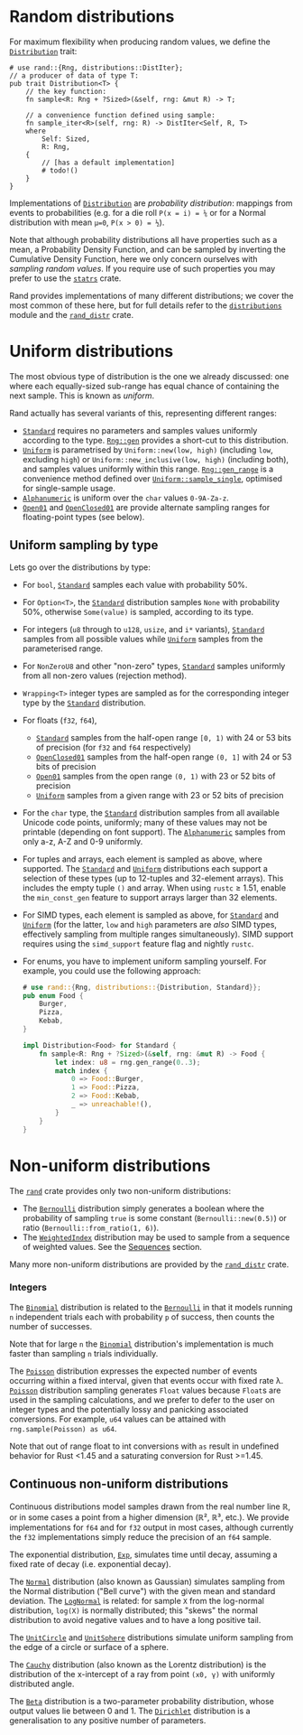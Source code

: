 # Random distributions

For maximum flexibility when producing random values, we define the
[`Distribution`] trait:

```rust,noplayground
# use rand::{Rng, distributions::DistIter};
// a producer of data of type T:
pub trait Distribution<T> {
    // the key function:
    fn sample<R: Rng + ?Sized>(&self, rng: &mut R) -> T;

    // a convenience function defined using sample:
    fn sample_iter<R>(self, rng: R) -> DistIter<Self, R, T>
    where
        Self: Sized,
        R: Rng,
    {
        // [has a default implementation]
        # todo!()
    }
}
```

Implementations of [`Distribution`] are *probability distribution*: mappings
from events to probabilities (e.g. for a die roll `P(x = i) = ⅙` or for a Normal
distribution with mean `μ=0`, `P(x > 0) = ½`).

Note that although probability distributions all have properties such as a mean,
a Probability Density Function, and can be sampled by inverting the Cumulative
Density Function, here we only concern ourselves with *sampling random values*.
If you require use of such properties you may prefer to use the [`statrs`] crate.

Rand provides implementations of many different distributions; we cover the most
common of these here, but for full details refer to the [`distributions`] module
and the [`rand_distr`] crate.

# Uniform distributions

The most obvious type of distribution is the one we already discussed: one
where each equally-sized sub-range has equal chance of containing the next
sample. This is known as *uniform*.

Rand actually has several variants of this, representing different ranges:

-   [`Standard`] requires no parameters and samples values uniformly according
    to the type. [`Rng::gen`] provides a short-cut to this distribution.
-   [`Uniform`] is parametrised by `Uniform::new(low, high)` (including `low`,
    excluding `high`) or `Uniform::new_inclusive(low, high)` (including both),
    and samples values uniformly within this range.
    [`Rng::gen_range`] is a convenience method defined over
    [`Uniform::sample_single`], optimised for single-sample usage.
-   [`Alphanumeric`] is uniform over the `char` values `0-9A-Za-z`.
-   [`Open01`] and [`OpenClosed01`] are provide alternate sampling ranges for
    floating-point types (see below).

## Uniform sampling by type

Lets go over the distributions by type:

-   For `bool`, [`Standard`] samples each value with probability 50%.
-   For `Option<T>`, the [`Standard`] distribution samples `None` with
    probability 50%, otherwise `Some(value)` is sampled, according to its type.
-   For integers (`u8` through to `u128`, `usize`, and `i*` variants),
    [`Standard`] samples from all possible values while
    [`Uniform`] samples from the parameterised range.
-   For `NonZeroU8` and other "non-zero" types, [`Standard`] samples uniformly
    from all non-zero values (rejection method).
-   `Wrapping<T>` integer types are sampled as for the corresponding integer
    type by the [`Standard`] distribution.
-   For floats (`f32`, `f64`),

    -   [`Standard`] samples from the half-open range `[0, 1)` with 24 or 53
        bits of precision (for `f32` and `f64` respectively)
    -   [`OpenClosed01`] samples from the half-open range `(0, 1]` with 24 or
        53 bits of precision
    -   [`Open01`] samples from the open range `(0, 1)` with 23 or 52 bits of
        precision
    -   [`Uniform`] samples from a given range with 23 or 52 bits of precision
-   For the `char` type, the [`Standard`] distribution samples from all
    available Unicode code points, uniformly; many of these values may not be
    printable (depending on font support). The [`Alphanumeric`] samples from
    only a-z, A-Z and 0-9 uniformly.
-   For tuples and arrays, each element is sampled as above, where supported.
    The [`Standard`] and [`Uniform`] distributions each support a selection of
    these types (up to 12-tuples and 32-element arrays).
    This includes the empty tuple `()` and array.
    When using `rustc` ≥ 1.51, enable the `min_const_gen` feature to support
    arrays larger than 32 elements.
-   For SIMD types, each element is sampled as above, for [`Standard`] and
    [`Uniform`] (for the latter, `low` and `high` parameters are *also* SIMD
    types, effectively sampling from multiple ranges simultaneously). SIMD
    support requires using the `simd_support` feature flag and nightly `rustc`.
-   For enums, you have to implement uniform sampling yourself. For example, you
    could use the following approach:
    ```rust
    # use rand::{Rng, distributions::{Distribution, Standard}};
    pub enum Food {
        Burger,
        Pizza,
        Kebab,
    }

    impl Distribution<Food> for Standard {
        fn sample<R: Rng + ?Sized>(&self, rng: &mut R) -> Food {
            let index: u8 = rng.gen_range(0..3);
            match index {
                0 => Food::Burger,
                1 => Food::Pizza,
                2 => Food::Kebab,
                _ => unreachable!(),
            }
        }
    }
    ```

# Non-uniform distributions

The [`rand`] crate provides only two non-uniform distributions:

-   The [`Bernoulli`] distribution simply generates a boolean where the
    probability of sampling `true` is some constant (`Bernoulli::new(0.5)`) or
    ratio (`Bernoulli::from_ratio(1, 6)`).
-   The [`WeightedIndex`] distribution may be used to sample from a sequence of
    weighted values. See the [Sequences] section.

Many more non-uniform distributions are provided by the [`rand_distr`] crate.

### Integers

The [`Binomial`] distribution is related to the [`Bernoulli`] in that it
models running `n` independent trials each with probability `p` of success,
then counts the number of successes.

Note that for large `n` the [`Binomial`] distribution's implementation is
much faster than sampling `n` trials individually.

The [`Poisson`] distribution expresses the expected number of events
occurring within a fixed interval, given that events occur with fixed rate λ.
[`Poisson`] distribution sampling generates `Float` values because `Float`s
are used in the sampling calculations, and we prefer to defer to the user on
integer types and the potentially lossy and panicking associated conversions.
For example, `u64` values can be attained with `rng.sample(Poisson) as u64`.

Note that out of range float to int conversions with `as` result in undefined
behavior for Rust <1.45 and a saturating conversion for Rust >=1.45.

## Continuous non-uniform distributions

Continuous distributions model samples drawn from the real number line ℝ, or in
some cases a point from a higher dimension (ℝ², ℝ³, etc.). We provide
implementations for `f64` and for `f32` output in most cases, although currently
the `f32` implementations simply reduce the precision of an `f64` sample.

The exponential distribution, [`Exp`], simulates time until decay, assuming a
fixed rate of decay (i.e. exponential decay).

The [`Normal`] distribution (also known as Gaussian) simulates sampling from
the Normal distribution ("Bell curve") with the given mean and standard
deviation. The [`LogNormal`] is related: for sample `X` from the log-normal
distribution, `log(X)` is normally distributed; this "skews" the normal
distribution to avoid negative values and to have a long positive tail.

The [`UnitCircle`] and [`UnitSphere`] distributions simulate uniform
sampling from the edge of a circle or surface of a sphere.

The [`Cauchy`] distribution (also known as the Lorentz distribution) is the
distribution of the x-intercept of a ray from point `(x0, γ)` with uniformly
distributed angle.

The [`Beta`] distribution is a two-parameter probability distribution, whose
output values lie between 0 and 1. The [`Dirichlet`] distribution is a
generalisation to any positive number of parameters.

[Sequences]: guide-seq.html
[`Distribution`]: ../rand/rand/distributions/trait.Distribution.html
[`distributions`]: ../rand/rand/distributions/index.html
[`rand`]: ../rand/rand/index.html
[`rand_distr`]: ../rand/rand_distr/index.html
[`Rng::gen_range`]: ../rand/rand/trait.Rng.html#method.gen_range
[`random`]: ../rand/rand/fn.random.html
[`Rng::gen_bool`]: ../rand/rand/trait.Rng.html#method.gen_bool
[`Rng::gen_ratio`]: ../rand/rand/trait.Rng.html#method.gen_ratio
[`Rng::gen`]: ../rand/rand/trait.Rng.html#method.gen
[`Rng`]: ../rand/rand/trait.Rng.html
[`Standard`]: ../rand/rand/distributions/struct.Standard.html
[`Uniform`]: ../rand/rand/distributions/struct.Uniform.html
[`Uniform::sample_single`]: ../rand/rand/distributions/struct.Uniform.html#method.sample_single
[`Alphanumeric`]: ../rand/rand/distributions/struct.Alphanumeric.html
[`Open01`]: ../rand/rand/distributions/struct.Open01.html
[`OpenClosed01`]: ../rand/rand/distributions/struct.OpenClosed01.html
[`Bernoulli`]: ../rand/rand/distributions/struct.Bernoulli.html
[`Binomial`]: ../rand/rand_distr/struct.Binomial.html
[`Exp`]: ../rand/rand_distr/struct.Exp.html
[`Normal`]: ../rand/rand_distr/struct.Normal.html
[`LogNormal`]: ../rand/rand_distr/struct.LogNormal.html
[`UnitCircle`]: ../rand/rand_distr/struct.UnitCircle.html
[`UnitSphere`]: ../rand/rand_distr/struct.UnitSphere.html
[`Cauchy`]: ../rand/rand_distr/struct.Cauchy.html
[`Poisson`]: ../rand/rand_distr/struct.Poisson.html
[`Beta`]: ../rand/rand_distr/struct.Beta.html
[`Dirichlet`]: ../rand/rand_distr/struct.Dirichlet.html
[`statrs`]: https://github.com/statrs-dev/statrs/
[`WeightedIndex`]: ../rand/rand/distributions/struct.WeightedIndex.html
